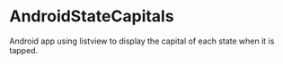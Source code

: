 # AndroidStateCapitals
Android app using listview to display the capital of each state when it is tapped. 
